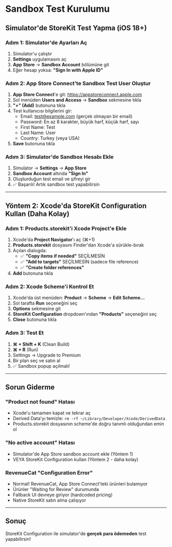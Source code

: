 # Sandbox Test Kurulumu

## Simulator'de StoreKit Test Yapma (iOS 18+)

### Adım 1: Simulator'de Ayarları Aç
1. Simulator'u çalıştır
2. **Settings** uygulamasını aç
3. **App Store** → **Sandbox Account** bölümüne git
4. Eğer hesap yoksa: **"Sign In with Apple ID"**

### Adım 2: App Store Connect'te Sandbox Test User Oluştur

1. **App Store Connect**'e git: https://appstoreconnect.apple.com
2. Sol menüden **Users and Access** → **Sandbox** sekmesine tıkla
3. **"+" (Add)** butonuna tıkla
4. Test kullanıcısı bilgilerini gir:
   - Email: test@example.com (gerçek olmayan bir email)
   - Password: En az 8 karakter, büyük harf, küçük harf, sayı
   - First Name: Test
   - Last Name: User
   - Country: Turkey (veya USA)
5. **Save** butonuna tıkla

### Adım 3: Simulator'de Sandbox Hesabı Ekle

1. Simulator → **Settings** → **App Store**
2. **Sandbox Account** altında **"Sign In"**
3. Oluşturduğun test email ve şifreyi gir
4. ✅ Başarılı! Artık sandbox test yapabilirsin

---

## Yöntem 2: Xcode'da StoreKit Configuration Kullan (Daha Kolay)

### Adım 1: Products.storekit'i Xcode Project'e Ekle

1. Xcode'da **Project Navigator**'ı aç (⌘+1)
2. **Products.storekit** dosyasını Finder'dan Xcode'a sürükle-bırak
3. Açılan dialogda:
   - ✅ **"Copy items if needed"** SEÇİLMESİN
   - ✅ **"Add to targets"** SEÇİLMESİN (sadece file reference)
   - ✅ **"Create folder references"**
4. **Add** butonuna tıkla

### Adım 2: Xcode Scheme'i Kontrol Et

1. Xcode'da üst menüden: **Product** → **Scheme** → **Edit Scheme...**
2. Sol tarafta **Run** seçeneğini seç
3. **Options** sekmesine git
4. **StoreKit Configuration** dropdown'ından **"Products"** seçeneğini seç
5. **Close** butonuna tıkla

### Adım 3: Test Et

1. **⌘ + Shift + K** (Clean Build)
2. **⌘ + R** (Run)
3. Settings → Upgrade to Premium
4. Bir plan seç ve satın al
5. ✅ Sandbox popup açılmalı!

---

## Sorun Giderme

### "Product not found" Hatası
- Xcode'u tamamen kapat ve tekrar aç
- Derived Data'yı temizle: `rm -rf ~/Library/Developer/Xcode/DerivedData`
- Products.storekit dosyasının scheme'de doğru tanımlı olduğundan emin ol

### "No active account" Hatası
- Simulator'de App Store sandbox account ekle (Yöntem 1)
- VEYA StoreKit Configuration kullan (Yöntem 2 - daha kolay)

### RevenueCat "Configuration Error"
- Normal! RevenueCat, App Store Connect'teki ürünleri bulamıyor
- Ürünler "Waiting for Review" durumunda
- Fallback UI devreye giriyor (hardcoded pricing)
- Native StoreKit satın alma çalışıyor

---

## Sonuç

StoreKit Configuration ile simulator'de **gerçek para ödemeden** test yapabilirsin!

